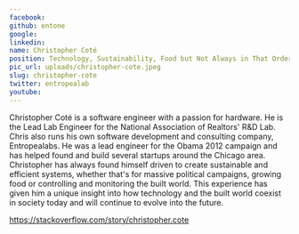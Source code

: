 ```yaml
---
facebook: 
github: entone
google: 
linkedin: 
name: Christopher Coté
position: Technology, Sustainability, Food but Not Always in That Order! (Entropealabs)
pic_url: uploads/christopher-cote.jpeg
slug: christopher-cote
twitter: entropealab
youtube: 
---
```

Christopher Coté is a software engineer with a passion for hardware.
He is the Lead Lab Engineer for the National Association of Realtors' R&D Lab.
Chris also runs his own software development and consulting company, Entropealabs.
He was a lead engineer for the Obama 2012 campaign and has helped found and build several startups around the Chicago area.
Christopher has always found himself driven to create sustainable and efficient systems, whether that's for massive political campaigns, growing food or controlling and monitoring the built world.
This experience has given him a unique insight into how technology and the built world coexist in society today and will continue to evolve into the future.

https://stackoverflow.com/story/christopher.cote
